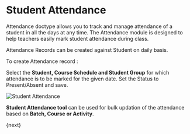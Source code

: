 # Student Attendance

Attendance doctype allows you to track and manage attendance of a student in all the days at any time. The Attendance module is designed to help teachers easily mark student attendance during class. 

Attendance Records can be created against Student on daily basis.

To create Attendance record :

Select the **Student, Course Schedule and Student Group** for which attendance is to be marked for the given date. Set the Status to Present/Absent and save. 

<img class="screenshot" alt="Student Attendance" src="/docs/assets/img/schools/schedule/student-attendance.gif">

**Student Attendance tool** can be used for bulk updation of the attendance based on **Batch, Course or Activity**.

{next}